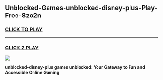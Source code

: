 
## Unblocked-Games-unblocked-disney-plus-Play-Free-8zo2n
<h3>
<a href="https://premium76.site?title=unblocked-disney-plus&ref=19M">CLICK TO PLAY</a></h3>
<hr>

<h3>
<a href="https://premium76.site?title=unblocked-disney-plus&ref=19M">CLICK 2 PLAY</a>
  
</h3>

<a href="https://premium76.site?title=unblocked-disney-plus&ref=19M"><img src="https://clearcache.store/games.png"></a>


**unblocked-disney-plus games unblocked: Your Gateway to Fun and Accessible Online Gaming**
